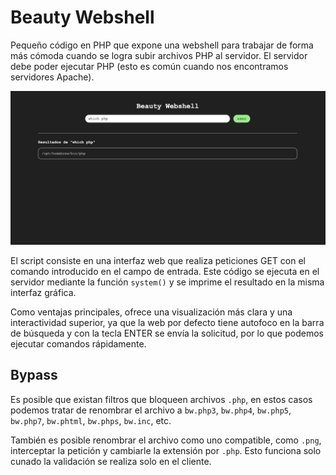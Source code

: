 # Beauty Webshell

Pequeño código en PHP que expone una webshell para trabajar de forma más cómoda cuando se logra subir archivos PHP al servidor. El servidor debe poder ejecutar PHP (esto es común cuando nos encontramos servidores Apache).

![beauty webshell interface](image.png)

El script consiste en una interfaz web que realiza peticiones GET con el comando introducido en el campo de entrada. Este código se ejecuta en el servidor mediante la función `system()` y se imprime el resultado en la misma interfaz gráfica.

Como ventajas principales, ofrece una visualización más clara y una interactividad superior, ya que la web por defecto tiene autofoco en la barra de búsqueda y con la tecla ENTER se envía la solicitud, por lo que podemos ejecutar comandos rápidamente.

## Bypass

Es posible que existan filtros que bloqueen archivos `.php`, en estos casos podemos tratar de renombrar el archivo a `bw.php3`, `bw.php4`, `bw.php5`, `bw.php7`, `bw.phtml`, `bw.phps`, `bw.inc`, etc.

También es posible renombrar el archivo como uno compatible, como `.png`, interceptar la petición y cambiarle la extensión por `.php`. Esto funciona solo cunado la validación se realiza solo en el cliente.
